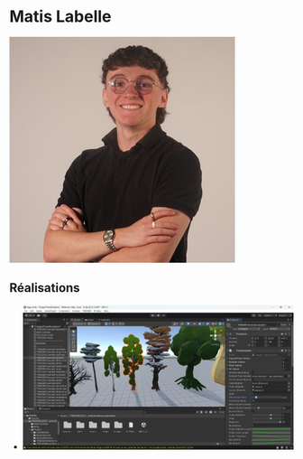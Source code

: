 # Matis Labelle

 ![Matis Labelle](medias/matis.png)

 ## Réalisations

 <!-- Une image par semaine de la réalisation dont tu es le plus fier avec une légende -->

* ![S1 Outil génératif](medias/outil_generatif.png)
